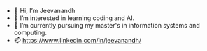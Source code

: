 - 👋 Hi, I’m Jeevanandh
- 👀 I’m interested in learning coding and AI.
- 🌱 I’m currently pursuing my master's in information systems and computing.
- 📫 https://www.linkedin.com/in/jeevanandh/

<!---
Jeevanandh007/Jeevanandh007 is a ✨ special ✨ repository because its `README.md` (this file) appears on your GitHub profile.
You can click the Preview link to take a look at your changes.
--->
